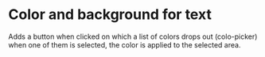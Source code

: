 # Color and background for text

Adds a button when clicked on which a list of colors drops out (colo-picker) when one of them is selected,
the color is applied to the selected area.
